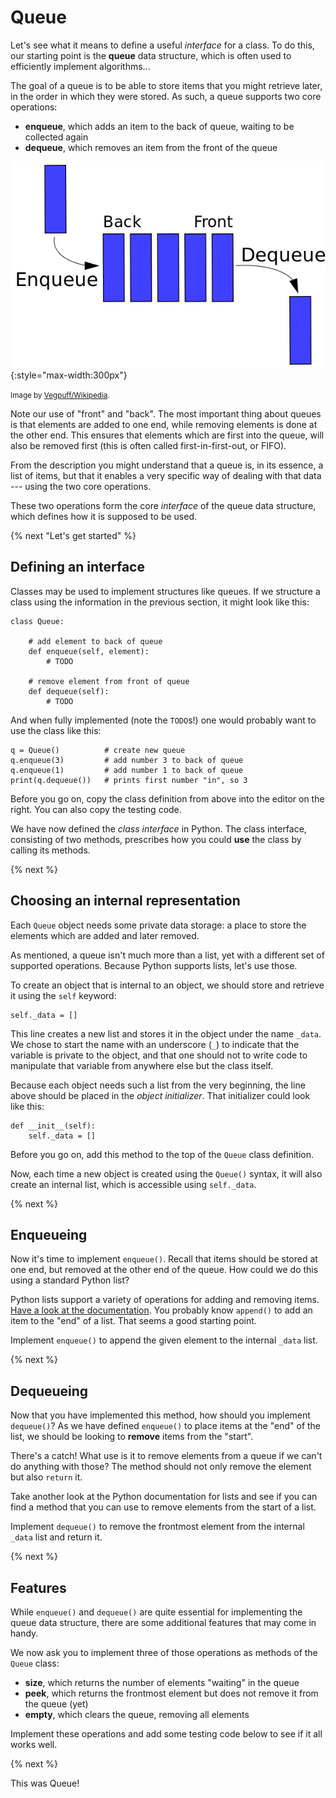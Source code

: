 # Queue

Let's see what it means to define a useful *interface* for a class. To do this, our starting point is the **queue** data structure, which is often used to efficiently implement algorithms...

The goal of a queue is to be able to store items that you might retrieve later, in the order in which they were stored. As such, a queue supports two core operations:

- **enqueue**, which adds an item to the back of queue, waiting to be collected again
- **dequeue**, which removes an item from the front of the queue

![A visual description of the queue structure. It is a row of elements. One end is labeled 'back' and the other end 'front'. On the periphery near the back is another element, with an arrow pointing from that element to the back, labeled 'enqueue'. From the front an arrow points to a different element outside the queue. That arrow is labeled 'dequeue'.](wikipedia_queue.png){:style="max-width:300px"}

<small>Image by [Vegpuff/Wikipedia](https://commons.wikimedia.org/wiki/File:Data_Queue.svg).</small>

Note our use of "front" and "back". The most important thing about queues is that elements are added to one end, while removing elements is done at the other end. This ensures that elements which are first into the queue, will also be removed first (this is often called first-in-first-out, or FIFO).

From the description you might understand that a queue is, in its essence, a list of items, but that it enables a very specific way of dealing with that data --- using the two core operations.

These two operations form the core *interface* of the queue data structure, which defines how it is supposed to be used.

{% next "Let's get started" %}


## Defining an interface

Classes may be used to implement structures like queues. If we structure a class using the information in the previous section, it might look like this:

    class Queue:

        # add element to back of queue
        def enqueue(self, element):
            # TODO

        # remove element from front of queue
        def dequeue(self):
            # TODO

And when fully implemented (note the `TODO`s!) one would probably want to use the class like this:

    q = Queue()          # create new queue
    q.enqueue(3)         # add number 3 to back of queue
    q.enqueue(1)         # add number 1 to back of queue
    print(q.dequeue())   # prints first number "in", so 3

Before you go on, copy the class definition from above into the editor on the right. You can also copy the testing code.

We have now defined the *class interface* in Python. The class interface, consisting of two methods, prescribes how you could **use** the class by calling its methods.

{% next %}


## Choosing an internal representation

Each `Queue` object needs some private data storage: a place to store the elements which are added and later removed.

As mentioned, a queue isn't much more than a list, yet with a different set of supported operations. Because Python supports lists, let's use those.

To create an object that is internal to an object, we should store and retrieve it using the `self` keyword:

    self._data = []

This line creates a new list and stores it in the object under the name `_data`. We chose to start the name with an underscore (`_`) to indicate that the variable is private to the object, and that one should not to write code to manipulate that variable from anywhere else but the class itself.

Because each object needs such a list from the very beginning, the line above should be placed in the *object initializer*. That initializer could look like this:

    def __init__(self):
        self._data = []

Before you go on, add this method to the top of the `Queue` class definition.

Now, each time a new object is created using the `Queue()` syntax, it will also create an internal list, which is accessible using `self._data`.

{% next %}


## Enqueueing

Now it's time to implement `enqueue()`. Recall that items should be stored at one end, but removed at the other end of the queue. How could we do this using a standard Python list?

Python lists support a variety of operations for adding and removing items. [Have a look at the documentation](https://docs.python.org/3/library/stdtypes.html#mutable-sequence-types). You probably know `append()` to add an item to the "end" of a list. That seems a good starting point.

Implement `enqueue()` to append the given element to the internal `_data` list.

{% next %}


## Dequeueing

Now that you have implemented this method, how should you implement `dequeue()`? As we have defined `enqueue()` to place items at the "end" of the list, we should be looking to **remove** items from the "start".

There's a catch! What use is it to remove elements from a queue if we can't do anything with those? The method should not only remove the element but also `return` it.

Take another look at the Python documentation for lists and see if you can find a method that you can use to remove elements from the start of a list.

Implement `dequeue()` to remove the frontmost element from the internal `_data` list and return it.

{% next %}


## Features

While `enqueue()` and `dequeue()` are quite essential for implementing the queue data structure, there are some additional features that may come in handy.

We now ask you to implement three of those operations as methods of the `Queue` class:

- **size**, which returns the number of elements "waiting" in the queue
- **peek**, which returns the frontmost element but does not remove it from the queue (yet)
- **empty**, which clears the queue, removing all elements

Implement these operations and add some testing code below to see if it all works well.

{% next %}


This was Queue!







